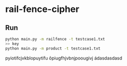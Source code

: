 # rail-fence-cipher

## Run
```bash
python main.py -m railfence -t testcase1.txt
>> key
python main.py -m product -t testcase1.txt
```
pyiotifcjvkblopuytifu
ôpiugfhjvbnjpoougivj
ádasdasdasd